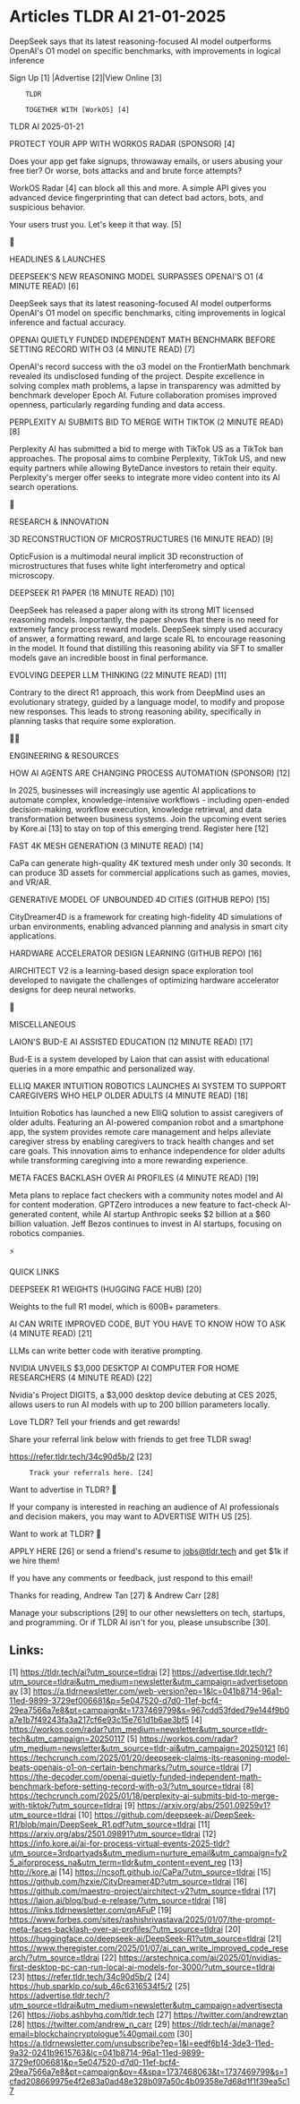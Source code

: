# Articles TLDR AI 21-01-2025

DeepSeek says that its latest reasoning-focused AI model outperforms
OpenAI's O1 model on specific benchmarks, with improvements in logical
inference ‌ ‌ ‌ ‌ ‌ ‌ ‌ ‌ ‌ ‌ ‌ ‌ ‌ ‌ ‌ ‌ ‌ ‌ ‌ ‌ ‌ ‌ ‌ ‌ ‌ ‌  ‌ ‌ ‌ ‌ ‌ ‌ ‌ ‌ ‌ ‌ ‌ ‌ ‌ ‌ ‌ ‌ ‌ ‌ ‌ ‌ ‌ ‌ ‌ ‌ ‌ ‌ 


 Sign Up [1] |Advertise [2]|View Online [3] 

		TLDR 

		TOGETHER WITH [WorkOS] [4]

TLDR AI 2025-01-21

 PROTECT YOUR APP WITH WORKOS RADAR (SPONSOR) [4] 

 Does your app get fake signups, throwaway emails, or users abusing
your free tier? Or worse, bots attacks and and brute force attempts?

WorkOS Radar [4] can block all this and more. A simple API gives you
advanced device fingerprinting that can detect bad actors, bots, and
suspicious behavior.

Your users trust you. Let's keep it that way. [5]

🚀 

HEADLINES & LAUNCHES

 DEEPSEEK'S NEW REASONING MODEL SURPASSES OPENAI'S O1 (4 MINUTE READ)
[6] 

 DeepSeek says that its latest reasoning-focused AI model outperforms
OpenAI's O1 model on specific benchmarks, citing improvements in
logical inference and factual accuracy. 

 OPENAI QUIETLY FUNDED INDEPENDENT MATH BENCHMARK BEFORE SETTING
RECORD WITH O3 (4 MINUTE READ) [7] 

 OpenAI's record success with the o3 model on the FrontierMath
benchmark revealed its undisclosed funding of the project. Despite
excellence in solving complex math problems, a lapse in transparency
was admitted by benchmark developer Epoch AI. Future collaboration
promises improved openness, particularly regarding funding and data
access. 

 PERPLEXITY AI SUBMITS BID TO MERGE WITH TIKTOK (2 MINUTE READ) [8] 

 Perplexity AI has submitted a bid to merge with TikTok US as a TikTok
ban approaches. The proposal aims to combine Perplexity, TikTok US,
and new equity partners while allowing ByteDance investors to retain
their equity. Perplexity's merger offer seeks to integrate more video
content into its AI search operations. 

🧠 

RESEARCH & INNOVATION

 3D RECONSTRUCTION OF MICROSTRUCTURES (16 MINUTE READ) [9] 

 OpticFusion is a multimodal neural implicit 3D reconstruction of
microstructures that fuses white light interferometry and optical
microscopy. 

 DEEPSEEK R1 PAPER (18 MINUTE READ) [10] 

 DeepSeek has released a paper along with its strong MIT licensed
reasoning models. Importantly, the paper shows that there is no need
for extremely fancy process reward models. DeepSeek simply used
accuracy of answer, a formatting reward, and large scale RL to
encourage reasoning in the model. It found that distilling this
reasoning ability via SFT to smaller models gave an incredible boost
in final performance. 

 EVOLVING DEEPER LLM THINKING (22 MINUTE READ) [11] 

 Contrary to the direct R1 approach, this work from DeepMind uses an
evolutionary strategy, guided by a language model, to modify and
propose new responses. This leads to strong reasoning ability,
specifically in planning tasks that require some exploration. 

🧑‍💻 

ENGINEERING & RESOURCES

 HOW AI AGENTS ARE CHANGING PROCESS AUTOMATION (SPONSOR) [12] 

 In 2025, businesses will increasingly use agentic AI applications to
automate complex, knowledge-intensive workflows - including open-ended
decision-making, workflow execution, knowledge retrieval, and data
transformation between business systems. Join the upcoming event
series by Kore.ai [13] to stay on top of this emerging trend. Register
here [12] 

 FAST 4K MESH GENERATION (3 MINUTE READ) [14] 

 CaPa can generate high-quality 4K textured mesh under only 30
seconds. It can produce 3D assets for commercial applications such as
games, movies, and VR/AR. 

 GENERATIVE MODEL OF UNBOUNDED 4D CITIES (GITHUB REPO) [15] 

 CityDreamer4D is a framework for creating high-fidelity 4D
simulations of urban environments, enabling advanced planning and
analysis in smart city applications. 

 HARDWARE ACCELERATOR DESIGN LEARNING (GITHUB REPO) [16] 

 AIRCHITECT V2 is a learning-based design space exploration tool
developed to navigate the challenges of optimizing hardware
accelerator designs for deep neural networks. 

🎁 

MISCELLANEOUS

 LAION'S BUD-E AI ASSISTED EDUCATION (12 MINUTE READ) [17] 

 Bud-E is a system developed by Laion that can assist with educational
queries in a more empathic and personalized way. 

 ELLIQ MAKER INTUITION ROBOTICS LAUNCHES AI SYSTEM TO SUPPORT
CAREGIVERS WHO HELP OLDER ADULTS (4 MINUTE READ) [18] 

 Intuition Robotics has launched a new ElliQ solution to assist
caregivers of older adults. Featuring an AI-powered companion robot
and a smartphone app, the system provides remote care management and
helps alleviate caregiver stress by enabling caregivers to track
health changes and set care goals. This innovation aims to enhance
independence for older adults while transforming caregiving into a
more rewarding experience. 

 META FACES BACKLASH OVER AI PROFILES (4 MINUTE READ) [19] 

 Meta plans to replace fact checkers with a community notes model and
AI for content moderation. GPTZero introduces a new feature to
fact-check AI-generated content, while AI startup Anthropic seeks $2
billion at a $60 billion valuation. Jeff Bezos continues to invest in
AI startups, focusing on robotics companies. 

⚡ 

QUICK LINKS

 DEEPSEEK R1 WEIGHTS (HUGGING FACE HUB) [20] 

 Weights to the full R1 model, which is 600B+ parameters. 

 AI CAN WRITE IMPROVED CODE, BUT YOU HAVE TO KNOW HOW TO ASK (4 MINUTE
READ) [21] 

 LLMs can write better code with iterative prompting. 

 NVIDIA UNVEILS $3,000 DESKTOP AI COMPUTER FOR HOME RESEARCHERS (4
MINUTE READ) [22] 

 Nvidia's Project DIGITS, a $3,000 desktop device debuting at CES
2025, allows users to run AI models with up to 200 billion parameters
locally. 

Love TLDR? Tell your friends and get rewards!

 Share your referral link below with friends to get free TLDR swag! 

 https://refer.tldr.tech/34c90d5b/2 [23] 

		 Track your referrals here. [24] 

Want to advertise in TLDR? 📰

 If your company is interested in reaching an audience of AI
professionals and decision makers, you may want to ADVERTISE WITH US
[25]. 

Want to work at TLDR? 💼

 APPLY HERE [26] or send a friend's resume to jobs@tldr.tech and get
$1k if we hire them! 

 If you have any comments or feedback, just respond to this email! 

Thanks for reading, 
Andrew Tan [27] & Andrew Carr [28] 

 Manage your subscriptions [29] to our other newsletters on tech,
startups, and programming. Or if TLDR AI isn't for you, please
unsubscribe [30]. 

 

Links:
------
[1] https://tldr.tech/ai?utm_source=tldrai
[2] https://advertise.tldr.tech/?utm_source=tldrai&utm_medium=newsletter&utm_campaign=advertisetopnav
[3] https://a.tldrnewsletter.com/web-version?ep=1&lc=041b8714-96a1-11ed-9899-3729ef006681&p=5e047520-d7d0-11ef-bcf4-29ea7566a7e8&pt=campaign&t=1737469799&s=967cdd53fded79e144f9b0a7e1b7f49243fa3a217cf6e93c15e761d1b6ae3bf5
[4] https://workos.com/radar?utm_medium=newsletter&utm_source=tldr-tech&utm_campaign=20250117
[5] https://workos.com/radar?utm_medium=newsletter&utm_source=tldr-ai&utm_campaign=20250121
[6] https://techcrunch.com/2025/01/20/deepseek-claims-its-reasoning-model-beats-openais-o1-on-certain-benchmarks/?utm_source=tldrai
[7] https://the-decoder.com/openai-quietly-funded-independent-math-benchmark-before-setting-record-with-o3/?utm_source=tldrai
[8] https://techcrunch.com/2025/01/18/perplexity-ai-submits-bid-to-merge-with-tiktok/?utm_source=tldrai
[9] https://arxiv.org/abs/2501.09259v1?utm_source=tldrai
[10] https://github.com/deepseek-ai/DeepSeek-R1/blob/main/DeepSeek_R1.pdf?utm_source=tldrai
[11] https://arxiv.org/abs/2501.09891?utm_source=tldrai
[12] https://info.kore.ai/ai-for-process-virtual-events-2025-tldr?utm_source=3rdpartyads&utm_medium=nurture_email&utm_campaign=fy25_aiforprocess_na&utm_term=tldr&utm_content=event_reg
[13] http://kore.ai
[14] https://ncsoft.github.io/CaPa/?utm_source=tldrai
[15] https://github.com/hzxie/CityDreamer4D?utm_source=tldrai
[16] https://github.com/maestro-project/airchitect-v2?utm_source=tldrai
[17] https://laion.ai/blog/bud-e-release/?utm_source=tldrai
[18] https://links.tldrnewsletter.com/qnAFuP
[19] https://www.forbes.com/sites/rashishrivastava/2025/01/07/the-prompt-meta-faces-backlash-over-ai-profiles/?utm_source=tldrai
[20] https://huggingface.co/deepseek-ai/DeepSeek-R1?utm_source=tldrai
[21] https://www.theregister.com/2025/01/07/ai_can_write_improved_code_research/?utm_source=tldrai
[22] https://arstechnica.com/ai/2025/01/nvidias-first-desktop-pc-can-run-local-ai-models-for-3000/?utm_source=tldrai
[23] https://refer.tldr.tech/34c90d5b/2
[24] https://hub.sparklp.co/sub_46c6316534f5/2
[25] https://advertise.tldr.tech/?utm_source=tldrai&utm_medium=newsletter&utm_campaign=advertisecta
[26] https://jobs.ashbyhq.com/tldr.tech
[27] https://twitter.com/andrewztan
[28] https://twitter.com/andrew_n_carr
[29] https://tldr.tech/ai/manage?email=blockchaincryptologue%40gmail.com
[30] https://a.tldrnewsletter.com/unsubscribe?ep=1&l=eedf6b14-3de3-11ed-9a32-0241b9615763&lc=041b8714-96a1-11ed-9899-3729ef006681&p=5e047520-d7d0-11ef-bcf4-29ea7566a7e8&pt=campaign&pv=4&spa=1737468063&t=1737469799&s=1cfad208669975e4f2e83a0ad48e328b097a50c4b09358e7d68d1f1f39ea5c17